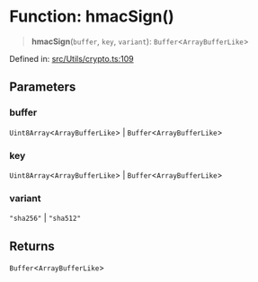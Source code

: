 # Function: hmacSign()

> **hmacSign**(`buffer`, `key`, `variant`): `Buffer`\<`ArrayBufferLike`\>

Defined in: [src/Utils/crypto.ts:109](https://github.com/Fokusdotid/bail/blob/3bcafd64e13ba51a595ace0ee7bd2c9c52ab1814/src/Utils/crypto.ts#L109)

## Parameters

### buffer

`Uint8Array`\<`ArrayBufferLike`\> | `Buffer`\<`ArrayBufferLike`\>

### key

`Uint8Array`\<`ArrayBufferLike`\> | `Buffer`\<`ArrayBufferLike`\>

### variant

`"sha256"` | `"sha512"`

## Returns

`Buffer`\<`ArrayBufferLike`\>
